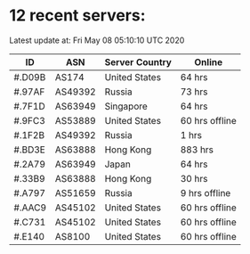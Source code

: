 # 12 recent servers:

Latest update at: Fri May 08 05:10:10 UTC 2020

| ID | ASN | Server Country | Online |
| -- | --- | -------------- | ------ |
| #.D09B | AS174 | United States | 64 hrs |
| #.97AF | AS49392 | Russia | 73 hrs |
| #.7F1D | AS63949 | Singapore | 64 hrs |
| #.9FC3 | AS53889 | United States | 60 hrs offline |
| #.1F2B | AS49392 | Russia | 1 hrs |
| #.BD3E | AS63888 | Hong Kong | 883 hrs |
| #.2A79 | AS63949 | Japan | 64 hrs |
| #.33B9 | AS63888 | Hong Kong | 30 hrs |
| #.A797 | AS51659 | Russia | 9 hrs offline |
| #.AAC9 | AS45102 | United States | 60 hrs offline |
| #.C731 | AS45102 | United States | 60 hrs offline |
| #.E140 | AS8100 | United States | 60 hrs offline |

